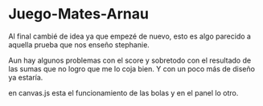 # Juego-Mates-Arnau
Al final cambié de idea ya que empezé de nuevo, esto es algo parecido a aquella prueba que nos enseño stephanie.

Aun hay algunos problemas con el score y sobretodo con el resultado de las sumas que no logro que me lo coja bien.
Y con un poco más de diseño ya estaría.

en canvas.js esta el funcionamiento de las bolas y en el panel lo otro.
